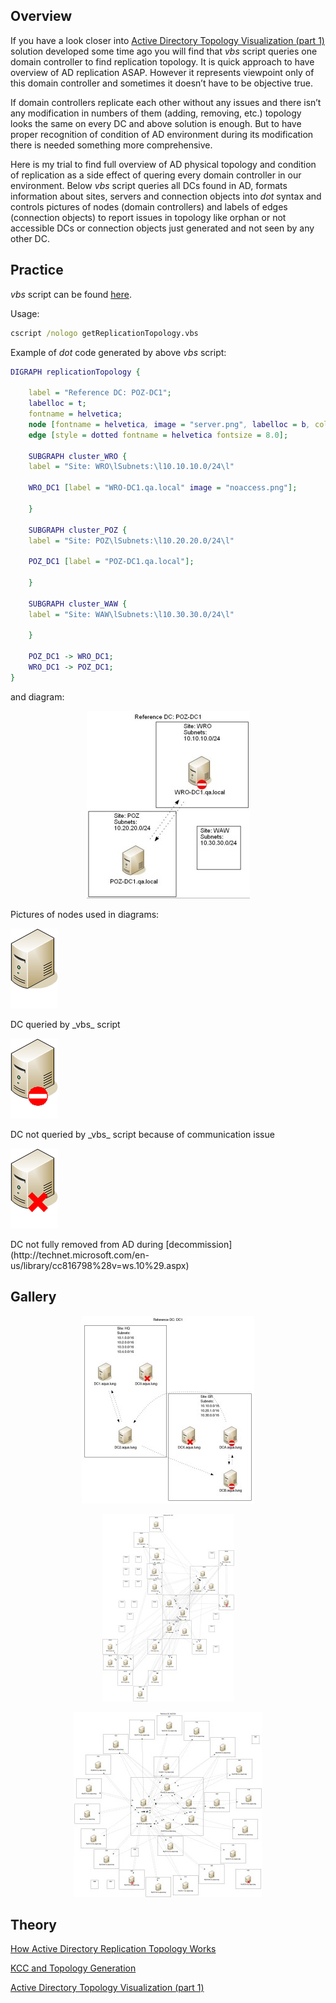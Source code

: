 ## Overview

If you have a look closer into [Active Directory Topology Visualization (part 1)](https://github.com/Grad1ent/ActiveDirectoryAndAround/tree/Active-Directory-Topology-Visualization-part-1) solution developed some time ago you will find that _vbs_ script queries one domain controller to find replication topology. It is quick approach to have overview of AD replication ASAP. However it represents viewpoint only of this domain controller and sometimes it doesn’t have to be objective true.

If domain controllers replicate each other without any issues and there isn’t any modification in numbers of them (adding, removing, etc.) topology looks the same on every DC and above solution is enough. But to have proper recognition of condition of AD environment during its modification there is needed something more comprehensive.

Here is my trial to find full overview of AD physical topology and condition of replication as a side effect of quering every domain controller in our environment. Below _vbs_ script queries all DCs found in AD, formats information about sites, servers and connection objects into _dot_ syntax and controls pictures of nodes (domain controllers) and labels of edges (connection objects) to report issues in topology like orphan or not accessible DCs or connection objects just generated and not seen by any other DC.

## Practice

_vbs_ script can be found [here](/files/getReplicationTopology.zip).

Usage:
```cmd
cscript /nologo getReplicationTopology.vbs
```

Example of _dot_ code generated by above _vbs_ script:
```dot
DIGRAPH replicationTopology {
 
	label = "Reference DC: POZ-DC1";
	labelloc = t;
	fontname = helvetica;
	node [fontname = helvetica, image = "server.png", labelloc = b, color = white];
	edge [style = dotted fontname = helvetica fontsize = 8.0];
 
	SUBGRAPH cluster_WRO {
	label = "Site: WRO\lSubnets:\l10.10.10.0/24\l"
 
	WRO_DC1 [label = "WRO-DC1.qa.local" image = "noaccess.png"];
 
	}
 
	SUBGRAPH cluster_POZ {
	label = "Site: POZ\lSubnets:\l10.20.20.0/24\l"
 
	POZ_DC1 [label = "POZ-DC1.qa.local"];
 
	}
 
	SUBGRAPH cluster_WAW {
	label = "Site: WAW\lSubnets:\l10.30.30.0/24\l"
 
	}
 
	POZ_DC1 -> WRO_DC1;
	WRO_DC1 -> POZ_DC1;
}
```

and diagram:
<p align="center">
   <img src="/pics/fdp4-261x300.jpg"/>
</p>

Pictures of nodes used in diagrams:

<p align="left">
   <img src="/pics/server.png"/>
</p>
DC queried by _vbs_ script


<p align="left">
   <img src="/pics/noaccess.png"/>
</p>
DC not queried by _vbs_ script because of communication issue


<p align="left">
   <img src="/pics/orphan.png"/>
</p>
DC not fully removed from AD during [decommission](http://technet.microsoft.com/en-us/library/cc816798%28v=ws.10%29.aspx)

## Gallery
<p align="center">
   <img src="/pics/dot5-276x300.jpg"/>
</p>

<p align="center">
   <img src="/pics/fdp6-211x300.jpg"/>
</p>

<p align="center">
   <img src="/pics/fdp7-300x296.jpg"/>
</p>

## Theory

[How Active Directory Replication Topology Works](http://technet.microsoft.com/en-us/library/cc755994%28v=ws.10%29.aspx)

[KCC and Topology Generation](http://technet.microsoft.com/en-us/library/cc961781.aspx)

[Active Directory Topology Visualization (part 1)](https://github.com/Grad1ent/ActiveDirectoryAndAround/tree/Active-Directory-Topology-Visualization-part-1)

